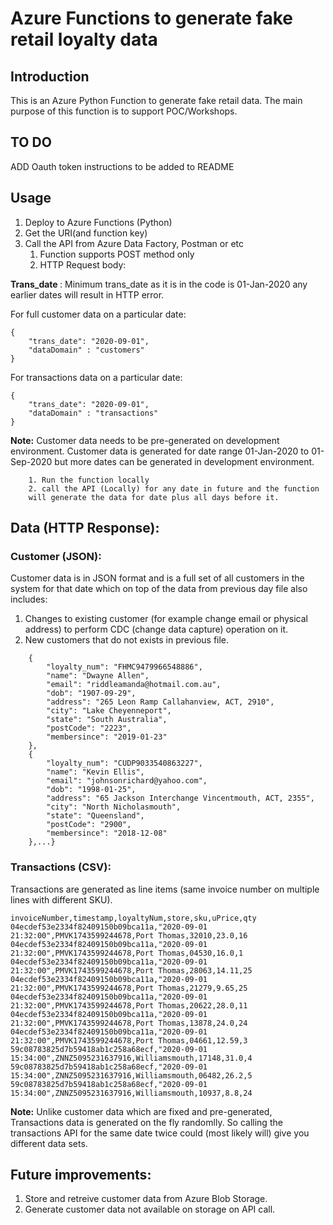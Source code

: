 # Azure Functions to generate fake retail loyalty data

## Introduction
This is an Azure Python Function to generate fake retail data. The main purpose of this function is to support POC/Workshops.

## TO DO
ADD Oauth token instructions to be added to README

## Usage
1. Deploy to Azure Functions (Python)
2. Get the URI(and function key)
3. Call the API from Azure Data Factory, Postman or etc
   1. Function supports POST method only
   2. HTTP Request body:

<b> Trans_date </b>: Minimum trans_date as it is in the code is 01-Jan-2020 any earlier dates will result in HTTP error.

For full customer data on a particular date:
```
{ 
	"trans_date": "2020-09-01",
	"dataDomain" : "customers"	
}
```

For transactions data on a particular date:

```
{ 
	"trans_date": "2020-09-01",
	"dataDomain" : "transactions"	
}
```

<b>Note:</b> Customer data needs to be pre-generated on development environment.
        Customer data is generated for date range 01-Jan-2020 to 01-Sep-2020 but more dates can be generated in development environment. 

        1. Run the function locally
        2. call the API (Locally) for any date in future and the function 
        will generate the data for date plus all days before it.
    
## Data (HTTP Response):

### Customer (JSON):

Customer data is in JSON format and is a full set of all customers in the system for that date which on top of the data from previous day file also includes:
1. Changes to existing customer (for example change email or physical address) to perform CDC (change data capture) operation on it.
2. New customers that do not exists in previous file.

```
    {
        "loyalty_num": "FHMC9479966548886",
        "name": "Dwayne Allen",
        "email": "riddleamanda@hotmail.com.au",
        "dob": "1907-09-29",
        "address": "265 Leon Ramp Callahanview, ACT, 2910",
        "city": "Lake Cheyenneport",
        "state": "South Australia",
        "postCode": "2223",
        "membersince": "2019-01-23"
    },
    {
        "loyalty_num": "CUDP9033540863227",
        "name": "Kevin Ellis",
        "email": "johnsonrichard@yahoo.com",
        "dob": "1998-01-25",
        "address": "65 Jackson Interchange Vincentmouth, ACT, 2355",
        "city": "North Nicholasmouth",
        "state": "Queensland",
        "postCode": "2900",
        "membersince": "2018-12-08"
    },...}
```
### Transactions (CSV):  
Transactions are generated as line items (same invoice number on multiple lines with different SKU).

```
invoiceNumber,timestamp,loyaltyNum,store,sku,uPrice,qty
04ecdef53e2334f82409150b09bca11a,"2020-09-01 21:32:00",PMVK1743599244678,Port Thomas,32010,23.0,16
04ecdef53e2334f82409150b09bca11a,"2020-09-01 21:32:00",PMVK1743599244678,Port Thomas,04530,16.0,1
04ecdef53e2334f82409150b09bca11a,"2020-09-01 21:32:00",PMVK1743599244678,Port Thomas,28063,14.11,25
04ecdef53e2334f82409150b09bca11a,"2020-09-01 21:32:00",PMVK1743599244678,Port Thomas,21279,9.65,25
04ecdef53e2334f82409150b09bca11a,"2020-09-01 21:32:00",PMVK1743599244678,Port Thomas,20622,28.0,11
04ecdef53e2334f82409150b09bca11a,"2020-09-01 21:32:00",PMVK1743599244678,Port Thomas,13878,24.0,24
04ecdef53e2334f82409150b09bca11a,"2020-09-01 21:32:00",PMVK1743599244678,Port Thomas,04661,12.59,3
59c08783825d7b59418ab1c258a68ecf,"2020-09-01 15:34:00",ZNNZ5095231637916,Williamsmouth,17148,31.0,4
59c08783825d7b59418ab1c258a68ecf,"2020-09-01 15:34:00",ZNNZ5095231637916,Williamsmouth,06482,26.2,5
59c08783825d7b59418ab1c258a68ecf,"2020-09-01 15:34:00",ZNNZ5095231637916,Williamsmouth,10937,8.8,24

```


<b>Note:</b> Unlike customer data which are fixed and pre-generated, Transactions data is generated on the fly randomlly. So calling the transactions API for the same date twice could (most likely will) give you different data sets.


## Future improvements:
1. Store and retreive customer data from Azure Blob Storage.
2. Generate customer data not available on storage on API call.